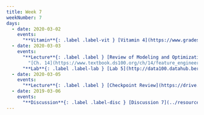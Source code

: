 ```yaml
---
title: Week 7
weekNumber: 7
days:
  - date: 2020-03-02
    events:
      "**Vitamin**{: .label .label-vit } [Vitamin 4](https://www.gradescope.com/courses/78615/assignments/375141) (due Mar. 2)":
  - date: 2020-03-03
    events:
      "**Lecture**{: .label .label } [Review of Modeling and Optimization, Intro to Regression](https://drive.google.com/open?id=1bSoF1FGkSb-Uuaqsz0sMy2xR74Yf8f5I) ([webcast](https://www.youtube.com/watch?v=aiPPURbw-eQ))":
        "[Ch. 14](https://www.textbook.ds100.org/ch/14/feature_engineering.html)"
      "**Lab**{: .label .label-lab } [Lab 5](http://data100.datahub.berkeley.edu/hub/user-redirect/git-sync?repo=https://github.com/DS-100/sp20&subPath=lab/lab05/) (due Mar. 7)":
  - date: 2020-03-05
    events:
      "**Lecture**{: .label .label } [Checkpoint Review](https://drive.google.com/open?id=15CbIWkVZ0FzKMDPctwWJHBbXRRyijOan) ([webcast](https://www.youtube.com/watch?v=7LsArCjxJJg)) ([Gradient Descent Code](http://data100.datahub.berkeley.edu/hub/user-redirect/git-sync?repo=https://github.com/DS-100/sp20&subPath=lecture/lec13/)) ([HTML Version](../resources/assets/lectures/lec13/GradientDescentInDetail.html))":
  - date: 2019-03-06
    events:
      "**Discussion**{: .label .label-disc } [Discussion 7](../resources/assets/discussions/disc07.pdf)":
---
```

